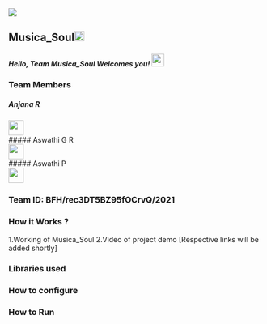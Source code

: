 <img src="https://trello-attachments.s3.amazonaws.com/542e9c6316504d5797afbfb9/542e9c6316504d5797afbfc1/39dee8d993841943b5723510ce663233/Frame_19.png">

## Musica_Soul<img src="https://notion-emojis.s3-us-west-2.amazonaws.com/v0/svg-twitter/1f3b5.svg" width=20px>
##### Hello, Team Musica_Soul Welcomes you! <img src="https://media.tenor.com/images/b352bb5a70f1aa0346c5cf6def25f6f0/tenor.gif" width="25px" >
### Team Members

##### Anjana R
<div align="left"><img src="https://avatars.githubusercontent.com/u/9919?s=280&v=4" width="30" height="30" ></div>
##### Aswathi G R  <div align="left">
<img src="https://avatars.githubusercontent.com/u/9919?s=280&v=4" width="30" height="30"  >
      </div>    
##### Aswathi P <div align="left"> <img src="https://avatars.githubusercontent.com/u/9919?s=280&v=4" width="30" height="30" ></div>
  
### Team ID: BFH/rec3DT5BZ95fOCrvQ/2021
### How it Works ?
1.Working of Musica_Soul
2.Video of project demo
[Respective links will be added shortly]

### Libraries used

### How to configure
### How to Run
